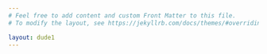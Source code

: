 ```yaml
---
# Feel free to add content and custom Front Matter to this file.
# To modify the layout, see https://jekyllrb.com/docs/themes/#overriding-theme-defaults

layout: dude1
---
```

